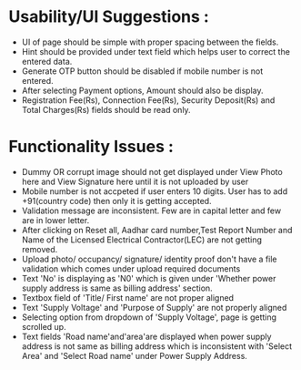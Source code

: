# Usability/UI Suggestions :
*  UI of page should be simple with proper spacing between the fields.
* Hint should be provided under text field which helps user to correct the entered data.
* Generate OTP button should be disabled if mobile number is not entered. 
* After selecting Payment options, Amount should also be display. 
* Registration Fee(Rs), Connection Fee(Rs), Security Deposit(Rs) and Total Charges(Rs) fields should be read only.


# Functionality Issues : 

* Dummy OR corrupt image should not get displayed under View Photo here and View Signature here until it is not uploaded by user
* Mobile number is not accpeted if user enters 10 digits. User has to add +91(country code) then only it is getting accepted.
* Validation message are inconsistent. Few are in capital letter and few are in lower letter.
* After clicking on Reset all, Aadhar card number,Test Report Number and Name of the Licensed Electrical Contractor(LEC) are not getting removed.
* Upload photo/ occupancy/ signature/ identity proof don't have a file validation which comes under upload required documents  
* Text 'No' is displaying as 'N0' which is given under 'Whether power supply address is same as billing address' section.
* Textbox field of 'Title/ First name' are not proper aligned
* Text 'Supply Voltage' and 'Purpose of Supply' are not properly aligned
* Selecting option from dropdown of 'Supply Voltage', page is getting scrolled up.
* Text fields 'Road name'and'area'are displayed when power supply address is not same as billing address which is inconsistent with 'Select Area' and 'Select Road name' under Power Supply Address.